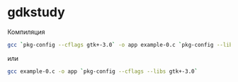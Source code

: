 # gdkstudy

Компиляция
```bash
gcc `pkg-config --cflags gtk+-3.0` -o app example-0.c `pkg-config --libs gtk+-3.0`
```
или
```bash
gcc example-0.c -o app `pkg-config --cflags --libs gtk+-3.0`
```
